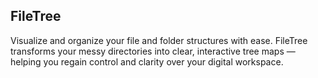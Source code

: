 ## FileTree
Visualize and organize your file and folder structures with ease. FileTree transforms your messy directories into clear, interactive tree maps — helping you regain control and clarity over your digital workspace.
